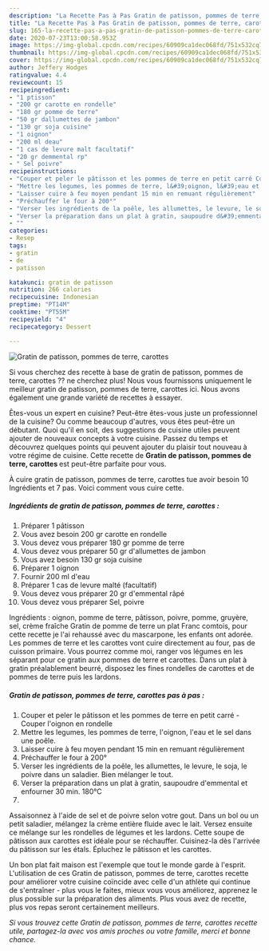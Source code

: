 ```yaml
---
description: "La Recette Pas à Pas Gratin de patisson, pommes de terre, carottes"
title: "La Recette Pas à Pas Gratin de patisson, pommes de terre, carottes"
slug: 165-la-recette-pas-a-pas-gratin-de-patisson-pommes-de-terre-carottes
date: 2020-07-23T13:00:58.953Z
image: https://img-global.cpcdn.com/recipes/60909ca1dec068fd/751x532cq70/gratin-de-patisson-pommes-de-terre-carottes-photo-principale-de-la-recette.jpg
thumbnail: https://img-global.cpcdn.com/recipes/60909ca1dec068fd/751x532cq70/gratin-de-patisson-pommes-de-terre-carottes-photo-principale-de-la-recette.jpg
cover: https://img-global.cpcdn.com/recipes/60909ca1dec068fd/751x532cq70/gratin-de-patisson-pommes-de-terre-carottes-photo-principale-de-la-recette.jpg
author: Jeffery Hodges
ratingvalue: 4.4
reviewcount: 15
recipeingredient:
- "1 ptisson"
- "200 gr carotte en rondelle"
- "180 gr pomme de terre"
- "50 gr dallumettes de jambon"
- "130 gr soja cuisine"
- "1 oignon"
- "200 ml deau"
- "1 cas de levure malt facultatif"
- "20 gr demmental rp"
- " Sel poivre"
recipeinstructions:
- "Couper et peler le pâtisson et les pommes de terre en petit carré Couper l&#39;oignon en rondelle"
- "Mettre les legumes, les pommes de terre, l&#39;oignon, l&#39;eau et le sel dans une poêle."
- "Laisser cuire à feu moyen pendant 15 min en remuant régulièrement"
- "Préchauffer le four à 200°"
- "Verser les ingrédients de la poêle, les allumettes, le levure, le soja, le poivre dans un saladier. Bien mélanger le tout."
- "Verser la préparation dans un plat à gratin, saupoudre d&#39;emmental et enfourner 30 min. 180°C"
- ""
categories:
- Resep
tags:
- gratin
- de
- patisson

katakunci: gratin de patisson 
nutrition: 266 calories
recipecuisine: Indonesian
preptime: "PT14M"
cooktime: "PT55M"
recipeyield: "4"
recipecategory: Dessert

---
```



![Gratin de patisson, pommes de terre, carottes](https://img-global.cpcdn.com/recipes/60909ca1dec068fd/751x532cq70/gratin-de-patisson-pommes-de-terre-carottes-photo-principale-de-la-recette.jpg)

Si vous cherchez des recette à base de gratin de patisson, pommes de terre, carottes ?? ne cherchez plus! Nous vous fournissons uniquement le meilleur gratin de patisson, pommes de terre, carottes ici. Nous avons également une grande variété de recettes à essayer.

Êtes-vous un expert en cuisine? Peut-être êtes-vous juste un professionnel de la cuisine? Ou comme beaucoup d'autres, vous êtes peut-être un débutant. Quoi qu'il en soit, des suggestions de cuisine utiles peuvent ajouter de nouveaux concepts à votre cuisine. Passez du temps et découvrez quelques points qui peuvent ajouter du plaisir tout nouveau à votre régime de cuisine. Cette recette de <strong> Gratin de patisson, pommes de terre, carottes </strong> est peut-être parfaite pour vous.

<!--inarticleads1-->

À cuire gratin de patisson, pommes de terre, carottes tue avoir besoin 10 Ingrédients et 7 pas. Voici comment vous cuire cette.

##### Ingrédients de gratin de patisson, pommes de terre, carottes :

1. Préparer 1 pâtisson
1. Vous avez besoin 200 gr carotte en rondelle
1. Vous devez vous préparer 180 gr pomme de terre
1. Vous devez vous préparer 50 gr d&#39;allumettes de jambon
1. Vous avez besoin 130 gr soja cuisine
1. Préparer 1 oignon
1. Fournir 200 ml d&#39;eau
1. Préparer 1 cas de levure malté (facultatif)
1. Vous devez vous préparer 20 gr d&#39;emmental râpé
1. Vous devez vous préparer  Sel, poivre


Ingrédients : oignon, pomme de terre, pâtisson, poivre, pomme, gruyère, sel, crème fraîche Gratin de pomme de terre un plat Franc comtois, pour cette recette je l&#39;ai rehaussé avec du mascarpone, les enfants ont adorée. Les pommes de terre et les carottes vont cuire directement au four, pas de cuisson primaire. Vous pourrez comme moi, ranger vos légumes en les séparant pour ce gratin aux pommes de terre et carottes. Dans un plat à gratin préalablement beurré, disposez les fines rondelles de carottes et de pommes de terre puis les lardons. 

<!--inarticleads2-->

##### Gratin de patisson, pommes de terre, carottes pas à pas :

1. Couper et peler le pâtisson et les pommes de terre en petit carré - Couper l&#39;oignon en rondelle
1. Mettre les legumes, les pommes de terre, l&#39;oignon, l&#39;eau et le sel dans une poêle.
1. Laisser cuire à feu moyen pendant 15 min en remuant régulièrement
1. Préchauffer le four à 200°
1. Verser les ingrédients de la poêle, les allumettes, le levure, le soja, le poivre dans un saladier. Bien mélanger le tout.
1. Verser la préparation dans un plat à gratin, saupoudre d&#39;emmental et enfourner 30 min. 180°C
1. 


Assaisonnez à l&#39;aide de sel et de poivre selon votre gout. Dans un bol ou un petit saladier, mélangez la crème entière fluide avec le lait. Versez ensuite ce mélange sur les rondelles de légumes et les lardons. Cette soupe de pâtisson aux carottes est idéale pour se réchauffer. Cuisinez-la dès l&#39;arrivée du pâtisson sur les étals. Épluchez le pâtisson et les carottes. 

<!--inarticleads1-->

<p>
Un bon plat fait maison est l'exemple que tout le monde garde à l'esprit. L'utilisation de ces Gratin de patisson, pommes de terre, carottes recette pour améliorer votre cuisine coïncide avec celle d'un athlète qui continue de s'entraîner - plus vous le faites, mieux vous vous améliorez, apprenez le plus possible sur la préparation des aliments. Plus vous avez de recette, plus vos repas seront certainement meilleurs.
</p>

<p>
<i>Si vous trouvez cette Gratin de patisson, pommes de terre, carottes recette utile, partagez-la avec vos amis proches ou votre famille, merci et bonne chance.</i>
</p>

